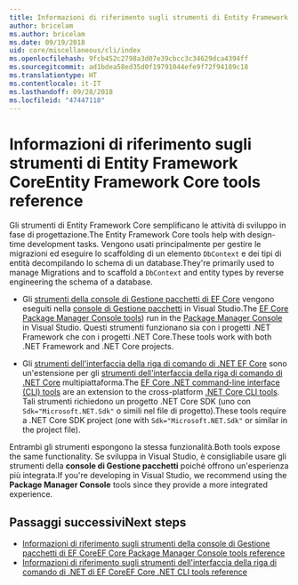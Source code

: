 ```yaml
---
title: Informazioni di riferimento sugli strumenti di Entity Framework Core - EF Core
author: bricelam
ms.author: bricelam
ms.date: 09/19/2018
uid: core/miscellaneous/cli/index
ms.openlocfilehash: 9fcb452c2798a3d07e39cbcc3c34629dca4394ff
ms.sourcegitcommit: ad1bdea58ed35d0f19791044efe9f72f94189c18
ms.translationtype: HT
ms.contentlocale: it-IT
ms.lasthandoff: 09/28/2018
ms.locfileid: "47447118"
---
```

# <a name="entity-framework-core-tools-reference"></a><span data-ttu-id="97a43-102">Informazioni di riferimento sugli strumenti di Entity Framework Core</span><span class="sxs-lookup"><span data-stu-id="97a43-102">Entity Framework Core tools reference</span></span>

<span data-ttu-id="97a43-103">Gli strumenti di Entity Framework Core semplificano le attività di sviluppo in fase di progettazione.</span><span class="sxs-lookup"><span data-stu-id="97a43-103">The Entity Framework Core tools help with design-time development tasks.</span></span> <span data-ttu-id="97a43-104">Vengono usati principalmente per gestire le migrazioni ed eseguire lo scaffolding di un elemento `DbContext` e dei tipi di entità decompilando lo schema di un database.</span><span class="sxs-lookup"><span data-stu-id="97a43-104">They're primarily used to manage Migrations and to scaffold a `DbContext` and entity types by reverse engineering the schema of a database.</span></span>

* <span data-ttu-id="97a43-105">Gli [strumenti della console di Gestione pacchetti di EF Core](powershell.md) vengono eseguiti nella [console di Gestione pacchetti](https://docs.microsoft.com/nuget/tools/package-manager-console) in Visual Studio.</span><span class="sxs-lookup"><span data-stu-id="97a43-105">The [EF Core Package Manager Console tools](powershell.md)) run in the [Package Manager Console](https://docs.microsoft.com/nuget/tools/package-manager-console) in Visual Studio.</span></span> <span data-ttu-id="97a43-106">Questi strumenti funzionano sia con i progetti .NET Framework che con i progetti .NET Core.</span><span class="sxs-lookup"><span data-stu-id="97a43-106">These tools work with both .NET Framework and .NET Core projects.</span></span>

* <span data-ttu-id="97a43-107">Gli [strumenti dell'interfaccia della riga di comando di .NET EF Core](dotnet.md) sono un'estensione per gli [strumenti dell'interfaccia della riga di comando di .NET Core](https://docs.microsoft.com/dotnet/core/tools/) multipiattaforma.</span><span class="sxs-lookup"><span data-stu-id="97a43-107">The [EF Core .NET command-line interface (CLI) tools](dotnet.md) are an extension to the cross-platform [.NET Core CLI tools](https://docs.microsoft.com/dotnet/core/tools/).</span></span> <span data-ttu-id="97a43-108">Tali strumenti richiedono un progetto .NET Core SDK (uno con `Sdk="Microsoft.NET.Sdk"` o simili nel file di progetto).</span><span class="sxs-lookup"><span data-stu-id="97a43-108">These tools require a .NET Core SDK project (one with `Sdk="Microsoft.NET.Sdk"` or similar in the project file).</span></span>

<span data-ttu-id="97a43-109">Entrambi gli strumenti espongono la stessa funzionalità.</span><span class="sxs-lookup"><span data-stu-id="97a43-109">Both tools expose the same functionality.</span></span> <span data-ttu-id="97a43-110">Se sviluppa in Visual Studio, è consigliabile usare gli strumenti della **console di Gestione pacchetti** poiché offrono un'esperienza più integrata.</span><span class="sxs-lookup"><span data-stu-id="97a43-110">If you're developing in Visual Studio, we recommend using the **Package Manager Console** tools since they provide a more integrated experience.</span></span>

## <a name="next-steps"></a><span data-ttu-id="97a43-111">Passaggi successivi</span><span class="sxs-lookup"><span data-stu-id="97a43-111">Next steps</span></span>

* [<span data-ttu-id="97a43-112">Informazioni di riferimento sugli strumenti della console di Gestione pacchetti di EF Core</span><span class="sxs-lookup"><span data-stu-id="97a43-112">EF Core Package Manager Console tools reference</span></span>](powershell.md)
* [<span data-ttu-id="97a43-113">Informazioni di riferimento sugli strumenti dell'interfaccia della riga di comando di .NET di EF Core</span><span class="sxs-lookup"><span data-stu-id="97a43-113">EF Core .NET CLI tools reference</span></span>](dotnet.md)